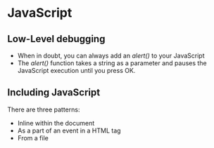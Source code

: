 # JavaScript

## Low-Level debugging
* When in doubt, you can always add an *alert()* to your JavaScript
* The *alert()* function takes a string as a parameter and pauses the JavaScript execution until you press OK.

## Including JavaScript
There are three patterns:
* Inline within the document
* As a part of an event in a HTML tag
* From a file
